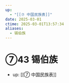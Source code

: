 ```yaml
---
up:
  - "[[⑦ 中国民族表]]"
date: 2025-03-01
ctime: 2025-03-01T13:57:34
aliases:
  - 锡伯族
---
```


# ⑦43 锡伯族

- up: [[⑦ 中国民族表]]
